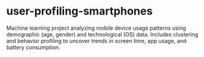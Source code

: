 # user-profiling-smartphones
Machine learning project analyzing mobile device usage patterns using demographic (age, gender) and technological (OS) data. Includes clustering and behavior profiling to uncover trends in screen time, app usage, and battery consumption.
